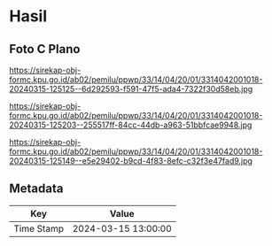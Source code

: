 # Hasil

## Foto C Plano

https://sirekap-obj-formc.kpu.go.id/ab02/pemilu/ppwp/33/14/04/20/01/3314042001018-20240315-125125--6d292593-f591-47f5-ada4-7322f30d58eb.jpg

https://sirekap-obj-formc.kpu.go.id/ab02/pemilu/ppwp/33/14/04/20/01/3314042001018-20240315-125203--255517ff-84cc-44db-a963-51bbfcae9948.jpg

https://sirekap-obj-formc.kpu.go.id/ab02/pemilu/ppwp/33/14/04/20/01/3314042001018-20240315-125149--e5e29402-b9cd-4f83-8efc-c32f3e47fad9.jpg


## Metadata

| Key        | Value               |
| ---------- | ------------------- |
| Time Stamp | 2024-03-15 13:00:00 |



